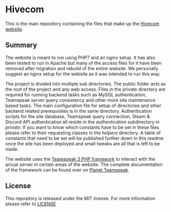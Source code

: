 
# Hivecom #

This is the main repository containing the files that make up the [Hivecom website](http://hivecom.net).

## Summary ##

The website is meant to run using PHP7 and an nginx setup. It has also been tested to run in Apache but many of the access files for it have been removed after migration and rebuild of the entire website. We personally suggest an nginx setup for the website as it was intended to run this way.

The project is divided into multiple sub directories. The public folder acts as the root of the project and any web access. Files in the private directory are required for running backend tasks such as MySQL authentication, Teamspeak server query consistency and other more site maintenance based tasks. The main configuration file for setup of directories and other backend related prerequisites is in the same directory. Authentication scripts for the site database, Teamspeak query connection, Steam & Discord API authentication all reside in the *authentication* subdirectory in *private*. If you want to know which constants have to be set in these files please refer to their requesting classes in the *helpers* directory. A table of constants that need to be set will be published further down in this readme once the site has been deployed and small tweaks are all that is left to be made.

The website uses the [Teamspeak 3 PHP framework](http://addons.teamspeak.com/directory/addon/integration/TeamSpeak-3-PHP-Framework.html) to interact with the actual server in certain areas of the website. The complete documentation of the framework can be found over on [Planet Teamspeak](http://docs.planetteamspeak.com/ts3/php/framework/).

## License ##

This repository is released under the MIT license. For more information please refer to [LICENSE](https://github.com/catlinman/hivecom.net/blob/master/LICENSE)
